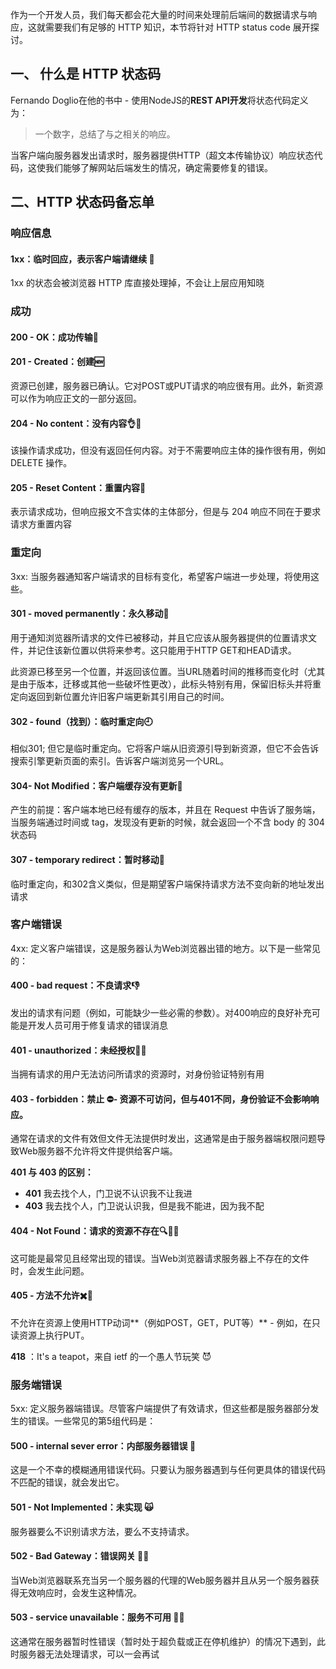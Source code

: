 作为一个开发人员，我们每天都会花大量的时间来处理前后端间的数据请求与响应，这就需要我们有足够的 HTTP 知识，本节将针对 HTTP status code 展开探讨。

## 一、 什么是 HTTP 状态码

Fernando Doglio在他的书中 - 使用NodeJS的**REST API开发**将状态代码定义为：

> 一个数字，总结了与之相关的响应。

当客户端向服务器发出请求时，服务器提供HTTP（超文本传输协议）响应状态代码，这使我们能够了解网站后端发生的情况，确定需要修复的错误。



## 二、HTTP 状态码备忘单

### 响应信息

#### 1xx：临时回应，表示客户端请继续 📝

1xx 的状态会被浏览器 HTTP 库直接处理掉，不会让上层应用知晓



### 成功

#### 200 - OK：成功传输💯

#### 201 - Created：创建🆕

资源已创建，服务器已确认。它对POST或PUT请求的响应很有用。此外，新资源可以作为响应正文的一部分返回。

#### 204 - No content：没有内容👌🥚

该操作请求成功，但没有返回任何内容。对于不需要响应主体的操作很有用，例如 DELETE 操作。

#### 205 - Reset Content：重置内容🐾

表示请求成功，但响应报文不含实体的主体部分，但是与 204 响应不同在于要求请求方重置内容



### 重定向

3xx: 当服务器通知客户端请求的目标有变化，希望客户端进一步处理，将使用这些。

#### 301 - moved permanently：永久移动🏃

 用于通知浏览器所请求的文件已被移动，并且它应该从服务器提供的位置请求文件，并记住该新位置以供将来参考。这只能用于HTTP GET和HEAD请求。

此资源已移至另一个位置，并返回该位置。当URL随着时间的推移而变化时（尤其是由于版本，迁移或其他一些破坏性更改），此标头特别有用，保留旧标头并将重定向返回到新位置允许旧客户端更新其引用自己的时间。

#### 302 - found（找到）：临时重定向🕘

相似301; 但它是临时重定向。它将客户端从旧资源引导到新资源，但它不会告诉搜索引擎更新页面的索引。告诉客户端浏览另一个URL。

#### 304- Not Modified：客户端缓存没有更新👯

产生的前提：客户端本地已经有缓存的版本，并且在 Request 中告诉了服务端，当服务端通过时间或 tag，发现没有更新的时候，就会返回一个不含 body 的 304 状态码

#### 307 - temporary redirect：暂时移动🚶

临时重定向，和302含义类似，但是期望客户端保持请求方法不变向新的地址发出请求



### 客户端错误

4xx: 定义客户端错误，这是服务器认为Web浏览器出错的地方。以下是一些常见的：

#### 400 - bad request：不良请求👎

发出的请求有问题（例如，可能缺少一些必需的参数）。对400响应的良好补充可能是开发人员可用于修复请求的错误消息

#### 401 - unauthorized：未经授权🚫🚫️

当拥有请求的用户无法访问所请求的资源时，对身份验证特别有用

#### 403 - forbidden：禁止 ⛔️- 资源不可访问，但与401不同，身份验证不会影响响应。

通常在请求的文件有效但文件无法提供时发出，这通常是由于服务器端权限问题导致Web服务器不允许将文件提供给客户端。

**401 与 403 的区别：**

-  **401** 我去找个人，门卫说不认识我不让我进
-  **403** 我去找个人，门卫说认识我，但是我不能进，因为我不配

#### 404 - Not Found：请求的资源不存在🔍🔎🔦 

这可能是最常见且经常出现的错误。当Web浏览器请求服务器上不存在的文件时，会发生此问题。

#### 405 - 方法不允许✖️🙅

不允许在资源上使用HTTP动词**（例如POST，GET，PUT等）** - 例如，在只读资源上执行PUT。

**418** ：It's a teapot，来自 ietf 的一个愚人节玩笑 😈



### 服务端错误

5xx: 定义服务器端错误。尽管客户端提供了有效请求，但这些都是服务器部分发生的错误。一些常见的第5组代码是：

#### 500 - internal sever error：内部服务器错误 🙈

这是一个不幸的模糊通用错误代码。只要认为服务器遇到与任何更具体的错误代码不匹配的错误，就会发出它。

#### 501 - Not Implemented：未实现 🙀

服务器要么不识别请求方法，要么不支持请求。

#### 502 - Bad Gateway：错误网关 🤦‍♀

当Web浏览器联系充当另一个服务器的代理的Web服务器并且从另一个服务器获得无效响应时，会发生这种情况。

#### 503 - service unavailable：服务不可用 🤭👻

 这通常在服务器暂时性错误（暂时处于超负载或正在停机维护）的情况下遇到，此时服务器无法处理请求，可以一会再试

##### 
